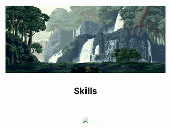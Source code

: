 <p><img align="center" alt="gif" width="1080" src="https://github.com/suleymanovdev/suleymanovdev/blob/main/wall.gif"/></p>

<h1 align="center">
  Skills
</h1>
<br><br>
<p align="center">
  <a href="https://skillicons.dev">
    <img src="https://skillicons.dev/icons?i=git,linux,docker,azure,cpp,cs,dotnet,ts,js,react,python,mongodb,postgresql,mysql,firebase" />
  </a>
</p>
